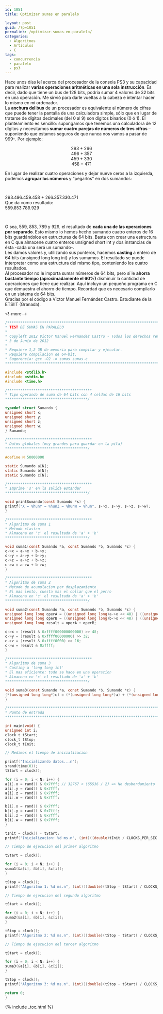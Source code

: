 ```yaml
---
id: 1051
title: Optimizar sumas en paralelo

layout: post
guid: /?p=1051
permalink: /optimizar-sumas-en-paralelo/
categories:
  - Algoritmos
  - Artículos
  - C
tags:
  - concurrencia
  - paralelo
  - ps3
---
```

<div>
  Hace unos días leí acerca del procesador de la consola PS3 y su capacidad para realizar <b>varias operaciones aritméticas en una sola instrucción</b>. Es decir, dado que tiene un bus de 128 bits, podría sumar 4 valores de 32 bits en una operación. Me sirvió para darle vueltas a la cabeza e intentar hacer lo mismo en mi ordenador.
</div>

<div>
</div>

<div>
  La <b>anchura del bus</b> de un procesador es equivalente al número de cifras que puede tener la pantalla de una calculadora simple, sólo que en lugar de tratarse de dígitos decimales (del 0 al 9) son dígitos binarios (0 ó 1). El planteamiento es sencillo: supongamos que tenemos una calculadora de 12 dígitos y necesitamos <b>sumar cuatro parejas de números de tres cifras</b> &#8211;suponiendo que estamos seguros de que nunca nos vamos a pasar de 999&#8211;. Por ejemplo:
</div>

<p style="text-align: center;">
  293 + 266<br /> 496 + 357<br /> 459 + 330<br /> 458 + 471
</p>

<div>
  En lugar de realizar cuatro operaciones y dejar nueve ceros a la izquierda, podemos <b>agrupar los números</b> y &#8220;pegarlos&#8221; en dos sumandos:
</div>

&nbsp;

<div>
  293.496.459.458 + 266.357.330.471
</div>

<div>
  Que da como resultado:
</div>

<div>
  559.853.789.929
</div>

&nbsp;

<div>
  O sea, 559, 853, 789 y 929, el resultado de <b>cada una de las operaciones por separado</b>. Esto mismo lo hemos hecho sumando cuatro enteros de 16 bits guardándolos en estructuras de 64 bits. Basta con crear una estructura en C que almacene cuatro enteros unsigned short int y dos instancias de ésta -cada una será un sumando-.
</div>

<div>
</div>

<div>
  Les damos valores y, utilizando sus punteros, hacemos <b>casting </b>a entero de 64 bits (unsigned long long int) y los sumamos. El resultado se puede interpretar como una estructura del mismo tipo, conteniendo los cuatro resultados.
</div>

<div>
</div>

<div>
  Al procesador no le importa sumar números de 64 bits, pero sí le <b>ahorra bastante tiempo (aproximadamente el 60%)</b> disminuir la cantidad de operaciones que tiene que realizar. Aquí incluyo un pequeño programa en C que demuestra el ahorro de tiempo. Recordad que es necesario compilarlo en un sistema de 64 bits.
</div>

<div>
</div>

<div>
</div>

<div>
</div>

<div>
  Gracias por el código a Victor Manuel Fernández Castro. Estudiante de la ETSIIT (Granada).
</div>

<!-more-->

```c
/*******************************************************************************
* TEST DE SUMAS EN PARALELO
*
* Copyleft 2012 Victor Manuel Fernandez Castro - Todos los derechos revocados.
* 3 de Junio de 2012
*
* Requiere 1,2 GB de memoria para compilar y ejecutar.
* Requiere compilacion de 64-bit.
* Sugerencia: gcc -O2 -o sumas sumas.c
******************************************************************************/

#include <stdlib.h>
#include <stdio.h>
#include <time.h>

/***************************************
* Tipo operando de suma de 64 bits con 4 celdas de 16 bits
**************************************/

typedef struct Sumando {
unsigned short x;
unsigned short y;
unsigned short z;
unsigned short w;
} Sumando;

/***************************************
* Datos globales (muy grandes para guardar en la pila)
**************************************/

#define N 50000000

static Sumando a[N];
static Sumando b[N];
static Sumando c[N];

/***************************************
* Imprime 's' en la salida estandar
**************************************/

void printSumando(const Sumando *s) {
printf("X = %hunY = %hunZ = %hunW = %hun", s->x, s->y, s->z, s->w);
}

/***************************************
* Algoritmo de suma 1
* Metodo clasico
* Almacena en 'c' el resultado de 'a' + 'b'
**************************************/

void suma1(const Sumando *a, const Sumando *b, Sumando *c) {
c->x = a->x + b->x;
c->y = a->y + b->y;
c->z = a->z + b->z;
c->w = a->w + b->w;
}

/***************************************
* Algoritmo de suma 2
* Metodo de acumulacion por desplazamiento
* El mas lento, cuesta mas el collar que el perro
* Almacena en 'c' el resultado de 'a' + 'b'
**************************************/

void suma2(const Sumando *a, const Sumando *b, Sumando *c) {
unsigned long long operA = ((unsigned long long)a->x << 48) | ((unsigned long long)a->y << 32) | (a->z << 16) | a->w;
unsigned long long operB = ((unsigned long long)b->x << 48) | ((unsigned long long)b->y << 32) | (b->z << 16) | b->w;
unsigned long long result = operA + operB;

c->x = (result & 0xffff000000000000) >> 48;
c->y = (result & 0xffff00000000) >> 32;
c->z = (result & 0xffff0000) >> 16;
c->w = result & 0xffff;
}

/***************************************
* Algoritmo de suma 3
* Casting a 'long long int'
* El mas eficiente: todo se hace en una operacion
* Almacena en 'c' el resultado de 'a' + 'b'
**************************************/

void suma3(const Sumando *a, const Sumando *b, Sumando *c) {
(*(unsigned long long*)c) = (*(unsigned long long*)a) + (*(unsigned long long*)b);
}

/*******************************************************************************
* Punto de entrada
******************************************************************************/

int main(void) {
unsigned int i;
clock_t tStart;
clock_t tStop;
clock_t tInit;

// Medimos el tiempo de inicializacion

printf("Inicializando datos...n");
srand(time(0));
tStart = clock();

for (i = 0; i < N; i++) {
a[i].x = rand() & 0x7fff; // 32767 < (65536 / 2) => No desbordamiento
a[i].y = rand() & 0x7fff;
a[i].z = rand() & 0x7fff;
a[i].w = rand() & 0x7fff;

b[i].x = rand() & 0x7fff;
b[i].y = rand() & 0x7fff;
b[i].z = rand() & 0x7fff;
b[i].w = rand() & 0x7fff;
}

tInit = clock() - tStart;
printf("Inicializacion: %d ms.n", (int)((double)tInit / CLOCKS_PER_SEC * 1000));

// Tiempo de ejecucion del primer algoritmo

tStart = clock();

for (i = 0; i < N; i++) {
suma1(&a[i], &b[i], &c[i]);
}

tStop = clock();
printf("Algoritmo 1: %d ms.n", (int)((double)(tStop - tStart) / CLOCKS_PER_SEC * 1000));

// Tiempo de ejecucion del segundo algoritmo

tStart = clock();

for (i = 0; i < N; i++) {
suma2(&a[i], &b[i], &c[i]);
}

tStop = clock();
printf("Algoritmo 2: %d ms.n", (int)((double)(tStop - tStart) / CLOCKS_PER_SEC * 1000));

// Tiempo de ejecucion del tercer algoritmo

tStart = clock();

for (i = 0; i < N; i++) {
suma3(&a[i], &b[i], &c[i]);
}

tStop = clock();
printf("Algoritmo 3: %d ms.n", (int)((double)(tStop - tStart) / CLOCKS_PER_SEC * 1000));

return 0;
}
```



{% include _toc.html %}
